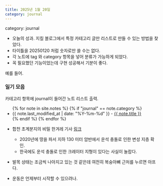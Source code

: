 ```yaml
---
title: 2025년 1월 20일
category: journal
---
```


category: journal

- 오늘의 성과. 지킬 블로그에서 특정 카테고리 글만 리스트로 만들 수 있는 방법을 찾았다.
- 타이틀을 20250120 처럼 숫자로만 쓸 수는 없다.
- 각 노트에 tag 와 category 항목을 넣어 분류가 가능하게 되었다.
- 꼭 필요했던 기능이었는데 구현 성공해서 기분이 좋다.

예를 들어.

### 일기 모음
카테고리 항목에 journal이 들어간 노트 리스트 출력.

<ul>
  {% for note in site.notes %}
    {% if "journal" == note.category %}
        <li>
       {{ note.last_modified_at | date: "%Y-%m-%d" }} - <a href="{{ note.url }}">{{ note.title }}</a>
        </li>
    {% endif %}
  {% endfor %}
</ul>

- 합천 초계분지의 비밀 한겨레 기사 [링크](https://www.hani.co.kr/arti/animalpeople/ecology_evolution/974104.html)
  - 2020년에 땅을 파서 지하 130 미터 암반에서 운석 충돌로 인한 변성 지층 확인.
  - 한국에도 운석 충돌로 인한 크레이터 지형이 있다는 사실이 놀랍다. 

- 발목 상태는 조금씩 나아지고 있는 것 같은데 여전히 복숭아뼈 근처를 누르면 아프다.
- 운동은 언제부터 시작할 수 있으려나.